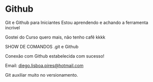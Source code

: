 # Github

Git e Github para Iniciantes
Estou aprendendo e achando a ferramenta incrivel

Gostei do Curso quero mais, não tenho cafê kkkk

SHOW DE COMANDOS .git e Github

Conexão com Github estabelecida com sucesso!

Email: [diego.lisboa.pires@hotmail.com](diego.lisboa.pires@hotmail.com)

Git auxiliar muito no versionamento.

